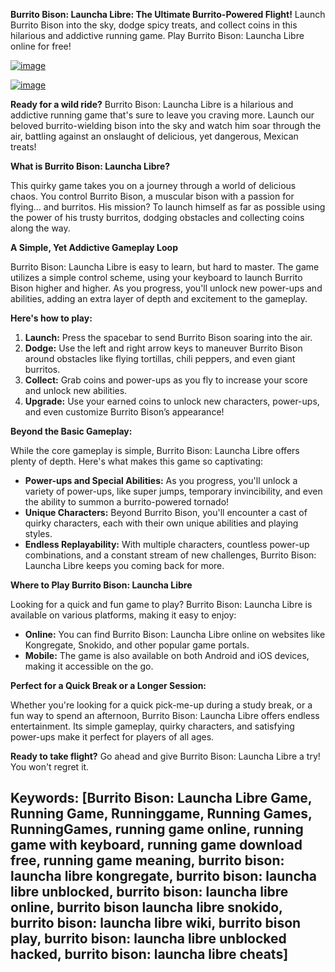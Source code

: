 **Burrito Bison: Launcha Libre: The Ultimate Burrito-Powered Flight!**
Launch Burrito Bison into the sky, dodge spicy treats, and collect coins in this hilarious and addictive running game. Play Burrito Bison: Launcha Libre online for free!


[![image](https://github.com/user-attachments/assets/18fc14d0-1811-4493-9ac3-30c426d96da2)](https://online-generator.github.io/unblockedgames/Burriton-Bison-Launchan-Libre/)

[![image](https://github.com/user-attachments/assets/c04bcd3f-ee65-49db-a9c4-de2357d656fc)](https://online-generator.github.io/unblockedgames/Burriton-Bison-Launchan-Libre/)


**Ready for a wild ride?**  Burrito Bison: Launcha Libre is a hilarious and addictive running game that's sure to leave you craving more. Launch our beloved burrito-wielding bison into the sky and watch him soar through the air, battling against an onslaught of delicious, yet dangerous, Mexican treats! 

**What is Burrito Bison: Launcha Libre?**

This quirky game takes you on a journey through a world of delicious chaos. You control Burrito Bison, a muscular bison with a passion for flying… and burritos.  His mission? To launch himself as far as possible using the power of his trusty burritos, dodging obstacles and collecting coins along the way. 

**A Simple, Yet Addictive Gameplay Loop**

Burrito Bison: Launcha Libre is easy to learn, but hard to master. The game utilizes a simple control scheme, using your keyboard to launch Burrito Bison higher and higher.  As you progress, you'll unlock new power-ups and abilities, adding an extra layer of depth and excitement to the gameplay.

**Here's how to play:**

1. **Launch:** Press the spacebar to send Burrito Bison soaring into the air.
2. **Dodge:** Use the left and right arrow keys to maneuver Burrito Bison around obstacles like flying tortillas, chili peppers, and even giant burritos.
3. **Collect:** Grab coins and power-ups as you fly to increase your score and unlock new abilities.
4. **Upgrade:** Use your earned coins to unlock new characters, power-ups, and even customize Burrito Bison’s appearance!

**Beyond the Basic Gameplay:**

While the core gameplay is simple, Burrito Bison: Launcha Libre offers plenty of depth.  Here's what makes this game so captivating:

* **Power-ups and Special Abilities:**  As you progress, you'll unlock a variety of power-ups, like super jumps, temporary invincibility, and even the ability to summon a burrito-powered tornado! 
* **Unique Characters:**  Beyond Burrito Bison, you'll encounter a cast of quirky characters, each with their own unique abilities and playing styles.  
* **Endless Replayability:**  With multiple characters, countless power-up combinations, and a constant stream of new challenges, Burrito Bison: Launcha Libre keeps you coming back for more.

**Where to Play Burrito Bison: Launcha Libre**

Looking for a quick and fun game to play? Burrito Bison: Launcha Libre is available on various platforms, making it easy to enjoy:

* **Online:**  You can find Burrito Bison: Launcha Libre online on websites like Kongregate, Snokido, and other popular game portals.
* **Mobile:**  The game is also available on both Android and iOS devices, making it accessible on the go.

**Perfect for a Quick Break or a Longer Session:**

Whether you're looking for a quick pick-me-up during a study break, or a fun way to spend an afternoon, Burrito Bison: Launcha Libre offers endless entertainment.  Its simple gameplay, quirky characters, and satisfying power-ups make it perfect for players of all ages.

**Ready to take flight?**  Go ahead and give Burrito Bison: Launcha Libre a try! You won't regret it. 

Keywords: [Burrito Bison: Launcha Libre Game, Running Game, Runninggame, Running Games, RunningGames, running game online, running game with keyboard, running game download free, running game meaning, burrito bison: launcha libre kongregate, burrito bison: launcha libre unblocked, burrito bison: launcha libre online, burrito bison launcha libre snokido, burrito bison: launcha libre wiki, burrito bison play, burrito bison: launcha libre unblocked hacked, burrito bison\: launcha libre cheats]
---

